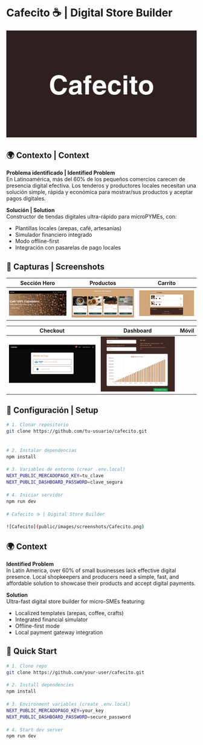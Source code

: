 # Cafecito ☕ | Digital Store Builder

![Cafecito](public/images/screenshots/Cafecito.png)

## 🌍 Contexto | Context
**Problema identificado | Identified Problem**  
En Latinoamérica, más del 60% de los pequeños comercios carecen de presencia digital efectiva. Los tenderos y productores locales necesitan una solución simple, rápida y económica para mostrar/sus productos y aceptar pagos digitales.

**Solución | Solution**  
Constructor de tiendas digitales ultra-rápido para microPYMEs, con:
- Plantillas locales (arepas, café, artesanías)
- Simulador financiero integrado
- Modo offline-first
- Integración con pasarelas de pago locales

## 📸 Capturas | Screenshots
| Sección Hero | Productos | Carrito |
|--------------|-----------|---------|
| ![Hero](public/images/screenshots/hero-section.png) | ![Productos](public/images/screenshots/products.png) | ![Carrito](public/images/screenshots/cart.png) |

| Checkout | Dashboard | Móvil |
|----------|-----------|-------|
| ![Pagos](public/images/screenshots/checkout.png) | ![Finanzas](public/images/screenshots/dashboard.png) |

## 🚀 Configuración | Setup
```bash
# 1. Clonar repositorio
git clone https://github.com/tu-usuario/cafecito.git


# 2. Instalar dependencias
npm install

# 3. Variables de entorno (crear .env.local)
NEXT_PUBLIC_MERCADOPAGO_KEY=tu_clave
NEXT_PUBLIC_DASHBOARD_PASSWORD=clave_segura

# 4. Iniciar servidor
npm run dev

# Cafecito ☕ | Digital Store Builder

![Cafecito](public/images/screenshots/Cafecito.png)
```

## 🌍 Context
**Identified Problem**  
In Latin America, over 60% of small businesses lack effective digital presence. Local shopkeepers and producers need a simple, fast, and affordable solution to showcase their products and accept digital payments.

**Solution**  
Ultra-fast digital store builder for micro-SMEs featuring:
- Localized templates (arepas, coffee, crafts)
- Integrated financial simulator
- Offline-first mode
- Local payment gateway integration

## 🚀 Quick Start
```bash
# 1. Clone repo
git clone https://github.com/your-user/cafecito.git

# 2. Install dependencies
npm install

# 3. Environment variables (create .env.local)
NEXT_PUBLIC_MERCADOPAGO_KEY=your_key
NEXT_PUBLIC_DASHBOARD_PASSWORD=secure_password

# 4. Start dev server
npm run dev